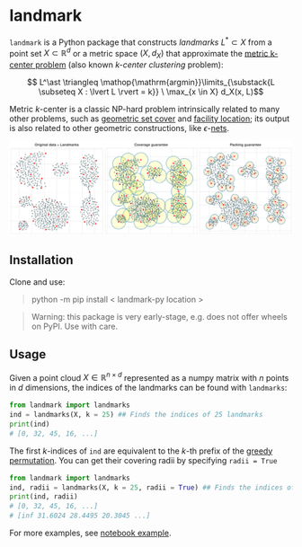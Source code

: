 # landmark  

`landmark` is a Python package that constructs _landmarks_ $L^\ast \subset X$ from a point set $X \subset \mathbb{R}^d$ or a metric space $(X, d_X)$ that approximate the [metric k-center problem](https://en.wikipedia.org/wiki/Metric_k-center) (also known _k-center clustering_ problem): 

$$ L^\ast \triangleq \mathop{\mathrm{argmin}}\limits_{\substack{L \subseteq X : \lvert L \rvert = k}} \ \max_{x \in X} d_X(x, L)$$

Metric $k$-center is a classic NP-hard problem intrinsically related to many other problems, such as [geometric set cover](https://en.wikipedia.org/wiki/Geometric_set_cover_problem) and [facility location](https://en.wikipedia.org/wiki/Optimal_facility_location); its output is also related to other geometric constructions, like $\epsilon$-[nets](https://en.wikipedia.org/wiki/Delone_set).

![Landmarks example](docs/images/k_center.svg)

<!-- $$ \min\limits_{\substack{L \subseteq X \, : \, \lvert L \rvert = k}} \ \max_{x \in X} \, d_X(x, L)$$ -->
<!-- where $d_X(x, L)$ denotes the Hausdorff distance to the set of landmarks $L$.  -->

## Installation 

Clone and use:

> python -m pip install < landmark-py location >

> Warning: this package is very early-stage, e.g. does not offer wheels on PyPI. Use with care.

## Usage 

Given a point cloud $X \in \mathbb{R}^{n \times d}$ represented as a numpy matrix with $n$ points in $d$ dimensions, the indices of the landmarks can be found with `landmarks`:

```python 
from landmark import landmarks
ind = landmarks(X, k = 25) ## Finds the indices of 25 landmarks
print(ind)
# [0, 32, 45, 16, ...]
```

The first $k$-indices of `ind` are equivalent to the $k$-th prefix of the [greedy permutation](https://www.youtube.com/watch?v=xWuq1aXHLdU). You can get their covering radii by specifying `radii = True`

```python 
from landmark import landmarks
ind, radii = landmarks(X, k = 25, radii = True) ## Finds the indices of 25 landmarks
print(ind, radii)
# [0, 32, 45, 16, ...]
# [inf 31.6024 28.4495 20.3045 ...]
```

For more examples, see [notebook example](notebooks/k_center.py).